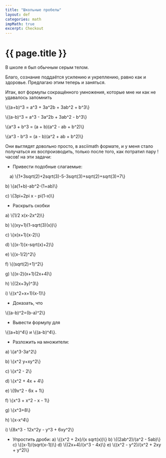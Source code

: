 ```yaml
---
title: "Школьные пробелы"
layout: def
categories: math
impMath: true
excerpt: Checkout
---
```


# {{ page.title }}

В школе я был обычным серым телом.

Благо, сознание поддаётся усилению и укреплению, равно как и здоровье. Предлагаю этим теперь и заняться.

Итак, вот формулы сокращённого умножения, которые мне ни как не удавалось запомнить

\\{(a+b)^3 = a^3 + 3a^2b + 3ab^2 + b^3\\}

\\{(a-b)^3 = a^3 - 3a^2b + 3ab^2 - b^3\\}

\\{a^3 + b^3 = (a + b)(a^2 - ab + b^2)\\}

\\{a^3 - b^3 = (a - b)(a^2 + ab + b^2)\\}

Они выглядят довольно просто, в asciimath формате, и у меня стало получаться их воспроизводить, только после того, как потратил пару !часов! на эти задачи:

- Привести подобные слагаемые:

&emsp;a) \\{1+3sqrt(2)+2sqrt(3)-5-3sqrt(3)+sqrt(2)+sqrt(3)+7\\}

b) \\{a(1+b)-ab^2-(1+ab)\\}

c) \\{3pi+2pi x - pi(1-x)\\}

- Раскрыть скобки

a) \\{1/2 x(x-2x^2)\\}

b) \\{(xy+1)(1-sqrt(3)(x))\\}

c) \\{x(x+1)(x-2)\\}

d) \\{(x-1)(x-sqrt(x)+2)\\}

e) \\{(x-1/2)^2\\}

f) \\{(sqrt(2)+1)^2\\}

g) \\{(x-2)(x+1)(2x+4)\\}

h) \\{(2x+3y)^3\\}

i) \\{(x^2+x+1)(x-1)\\}

- Доказать, чтo

\\{(a-b)^2=(b-a)^2\\}

- Вывести формулу для

\\{(a+b)^4\\} и \\{(a-b)^4\\}.

- Разложить на множители:

a) \\{a^3-3a^2\\}

b) \\{x^2 y+xy^2\\}

c) \\{x^2 - 2\\}

d) \\{x^2 + 4x + 4\\}

e) \\{9x^2 - 6x + 1\\}

f) \\{x^3 + x^2 - x - 1\\}

g) \\{x^3+8\\}

h) \\{x-x^4\\}

i) \\{8x^3 - 12x^2y - y^3 + 6xy^2\\}

- Упростить дроби:
a) \\{(x^2 + 2x)/(x sqrt(x))\\}
b) \\{(2ab^2)/(a^2 - 5ab)\\}
c) \\{(x-1)/(sqrt(x-1))\\}
d) \\{(2x+4)/(x^3 - 4x)\\}
e) \\{(x^2 - y^2)/(x^2 + 2xy + y^2)\\}
